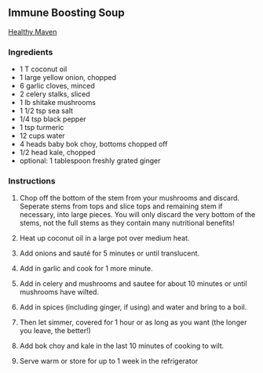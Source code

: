 ## Immune Boosting Soup

[Healthy Maven](https://www.thehealthymaven.com/the-ultimate-immune-boosting-soup/)

### Ingredients
* 1 T coconut oil
* 1 large yellow onion, chopped
* 6 garlic cloves, minced
* 2 celery stalks, sliced
* 1 lb shitake mushrooms
* 1 1/2 tsp sea salt
* 1/4 tsp black pepper
* 1 tsp turmeric
* 12 cups water
* 4 heads baby bok choy, bottoms chopped off
* 1/2 head kale, chopped
* optional: 1 tablespoon freshly grated ginger


### Instructions
1. Chop off the bottom of the stem from your mushrooms and discard. 
    Seperate stems from tops and slice tops and remaining stem if necessary, into large pieces. 
    You will only discard the very bottom of the stems, not the full stems as they contain many nutritional benefits!
    
2. Heat up coconut oil in a large pot over medium heat.
3. Add onions and sauté for 5 minutes or until translucent.
4. Add in garlic and cook for 1 more minute.
5. Add in celery and mushrooms and sautee for about 10 minutes or until mushrooms have wilted.
6. Add in spices (including ginger, if using) and water and bring to a boil.

7. Then let simmer, covered for 1 hour or as long as you want (the longer you leave, the better!)

8. Add bok choy and kale in the last 10 minutes of cooking to wilt.
9. Serve warm or store for up to 1 week in the refrigerator
